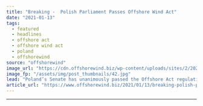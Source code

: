 ```yaml
---
title: "Breaking -  Polish Parliament Passes Offshore Wind Act"
date: "2021-01-13"
tags: 
  - featured
  - headlines
  - offshore act
  - offshore wind act
  - poland
  - offshorewind
source: "offshorewind"
image_url: "https://cdn.offshorewind.biz/wp-content/uploads/sites/2/2021/01/13115006/Polish-Parliament-Approves-Offshore-Wind-Act.jpg"
image_fp: "/assets/img/post_thumbnails/42.jpg"
lead: "Poland’s Senate has unanimously passed the Offshore Act regulating the development of offshore wind"
article_url: "https://www.offshorewind.biz/2021/01/13/breaking-polish-parliament-approves-offshore-wind-act/"
---
```


---
